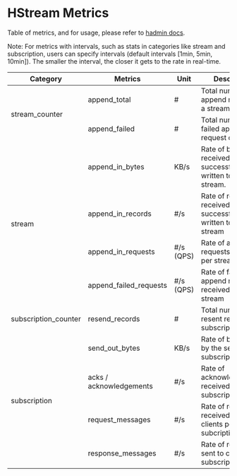 # HStream Metrics

Table of metrics, and for usage, please refer to [hadmin docs](../admin/admin.md).

Note: For metrics with intervals, such as stats in categories like stream and
subscription, users can specify intervals (default intervals [1min, 5min,
10min]). The smaller the interval, the closer it gets to the rate in real-time.

<table>
  <thead>
    <tr>
      <th>Category<br /></th>
      <th>Metrics<br /></th>
      <th>Unit<br /></th>
      <th>Description<br /></th>
    </tr>
  </thead>
  <tbody>
    <tr>
      <td rowspan="2">stream_counter</td>
      <td>append_total<br /></td>
      <td>#<br /></td>
      <td>Total number of append requests of a stream<br /></td>
    </tr>
    <tr>
      <td>append_failed</td>
      <td>#<br /></td>
      <td>Total number of failed append request of a stream</td>
    </tr>
    <tr>
      <td rowspan="4">stream</td>
      <td>append_in_bytes</td>
      <td>KB/s<br /></td>
      <td>
        Rate of bytes received and successfully written to the stream.<br />
      </td>
    </tr>
    <tr>
      <td>append_in_records</td>
      <td>#/s <br /></td>
      <td>Rate of records received and successfully written to the stream</td>
    </tr>
    <tr>
      <td>append_in_requests</td>
      <td>#/s (QPS)</td>
      <td>Rate of append requests received per stream<br /></td>
    </tr>
    <tr>
      <td>append_failed_requests</td>
      <td>#/s (QPS)</td>
      <td>Rate of failed append requests received per stream</td>
    </tr>
    <tr>
      <td>subscription_counter</td>
      <td>resend_records</td>
      <td>#</td>
      <td>Total number of resent records per subscription</td>
    </tr>
    <tr>
      <td rowspan="4">subscription</td>
      <td>send_out_bytes</td>
      <td>KB/s</td>
      <td>Rate of bytes sent by the server per subscription</td>
    </tr>
    <tr>
      <td>acks / acknowledgements<br /></td>
      <td>#/s</td>
      <td>Rate of acknowledgements received per subscription</td>
    </tr>
    <tr>
      <td>request_messages</td>
      <td>#/s</td>
      <td>Rate of requests received from clients per subcription<br /></td>
    </tr>
    <tr>
      <td>response_messages</td>
      <td>#/s</td>
      <td>Rate of response sent to clients per subscription</td>
    </tr>
  </tbody>
</table>
